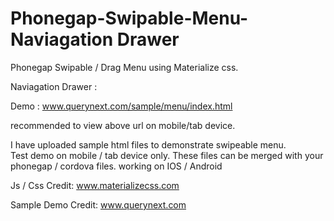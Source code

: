 # Phonegap-Swipable-Menu- Naviagation Drawer 
Phonegap Swipable / Drag Menu using Materialize css.

Naviagation Drawer :

Demo : www.querynext.com/sample/menu/index.html

recommended to view above url on mobile/tab device.

I have uploaded sample html files to demonstrate swipeable menu.  
Test demo on mobile / tab device only.
These files can be merged with your phonegap / cordova files.
working on IOS / Android


Js / Css Credit: 
www.materializecss.com

Sample Demo Credit:
www.querynext.com
